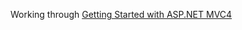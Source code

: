 Working through [Getting Started with ASP.NET MVC4](http://www.asp.net/mvc/tutorials/mvc-4/getting-started-with-aspnet-mvc4/adding-a-view)